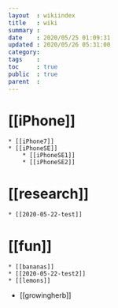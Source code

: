 ```yaml
---
layout  : wikiindex
title   : wiki 
summary : 
date    : 2020/05/25 01:09:31
updated : 2020/05/26 05:31:00
category:
tags    : 
toc     : true
public  : true
parent  : 
---
```

# [[iPhone]]
	* [[iPhone7]]
	* [[iPhoneSE]]
		* [[iPhoneSE1]]
		* [[iPhoneSE2]]

# [[research]]
	* [[2020-05-22-test]]

# [[fun]]
	* [[bananas]]	
	* [[2020-05-22-test2]]
	* [[lemons]]

* [[growingherb]]
